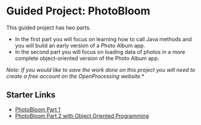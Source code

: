 # Guided Project: PhotoBloom

This guided project has two parts.

- In the first part you will focus on learning how to call Java methods and you will build an early version of a Photo Album app.
- In the second part you will focus on loading data of photos in a more complete object-oriented version of the Photo Album app.

*Note: If you would like to save the work done on this project you will need to create a free account on the OpenProcessing website.**

## Starter Links

- [PhotoBloom Part 1](https://openprocessing.org/sketch/1664449)
- [PhotoBloom Part 2 with Object Oriented Programming](https://openprocessing.org/sketch/1667425)

